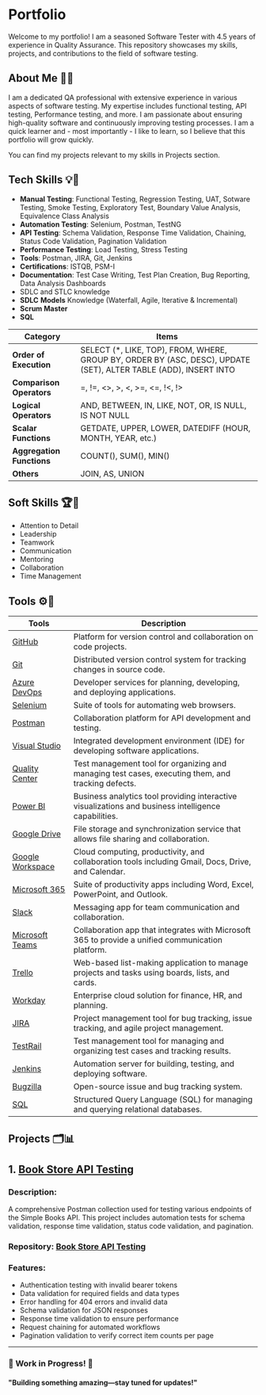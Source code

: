 # Portfolio

Welcome to my portfolio! I am a seasoned Software Tester with 4.5 years of experience in Quality Assurance. This repository showcases my skills, projects, and contributions to the field of software testing.

## About Me 👤📝 
I am a dedicated QA professional with extensive experience in various aspects of software testing. My expertise includes functional testing, API testing, Performance testing, and more. I am passionate about ensuring high-quality software and continuously improving testing processes. I am a quick learner and - most importantly - I like to learn, so I believe that this portfolio will grow quickly. 

You can find my projects relevant to my skills in Projects section.

## Tech Skills 💡🔧
- **Manual Testing**: Functional Testing, Regression Testing, UAT, Sotware Testing, Smoke Testing, Exploratory Test, Boundary Value Analysis, Equivalence Class Analysis
- **Automation Testing**: Selenium, Postman, TestNG
- **API Testing**: Schema Validation, Response Time Validation, Chaining, Status Code Validation, Pagination Validation
- **Performance Testing**: Load Testing, Stress Testing
- **Tools**: Postman, JIRA, Git, Jenkins
- **Certifications**: ISTQB, PSM-I
- **Documentation**: Test Case Writing, Test Plan Creation, Bug Reporting, Data Analysis Dashboards
- SDLC and STLC knowledge
- **SDLC** **Models** Knowledge (Waterfall, Agile, Iterative & Incremental)
- **Scrum Master**
- **SQL**

| **Category**             | **Items**                                                   |
|--------------------------|-------------------------------------------------------------|
| **Order of Execution**    | SELECT (*, LIKE, TOP), FROM, WHERE, GROUP BY, ORDER BY (ASC, DESC), UPDATE (SET), ALTER TABLE (ADD), INSERT INTO |
| **Comparison Operators**  | =, !=, <>, >, <, >=, <=, !<, !>                             |
| **Logical Operators**     | AND, BETWEEN, IN, LIKE, NOT, OR, IS NULL, IS NOT NULL       |
| **Scalar Functions**      | GETDATE, UPPER, LOWER, DATEDIFF (HOUR, MONTH, YEAR, etc.)   |
| **Aggregation Functions** | COUNT(), SUM(), MIN()                                       |
| **Others**                | JOIN, AS, UNION                                             |

## Soft Skills 🏆🤝
- Attention to Detail
- Leadership
- Teamwork
- Communication
- Mentoring
- Collaboration
- Time Management	

## Tools ⚙️🧰
| **Tools**                                                                                         | **Description**                                                                                         |
|-----------------------------------------------------------------------------------------------------------|---------------------------------------------------------------------------------------------------------|
| [GitHub](https://github.com/)                                                                            | Platform for version control and collaboration on code projects.                                       |
| [Git](https://git-scm.com/)                                                                              | Distributed version control system for tracking changes in source code.                                |
| [Azure DevOps](https://azure.microsoft.com/en-us/services/devops/)                                        | Developer services for planning, developing, and deploying applications.                               |
| [Selenium](https://www.selenium.dev/)                                                                     | Suite of tools for automating web browsers.                                                             |
| [Postman](https://www.postman.com/)                                                                       | Collaboration platform for API development and testing.                                                 |
| [Visual Studio](https://visualstudio.microsoft.com/)                                                      | Integrated development environment (IDE) for developing software applications.                          |
| [Quality Center](https://www.microfocus.com/en-us/products/alm-quality-center/overview)                  | Test management tool for organizing and managing test cases, executing them, and tracking defects.      |
| [Power BI](https://powerbi.microsoft.com/)                                                               | Business analytics tool providing interactive visualizations and business intelligence capabilities.     |
| [Google Drive](https://www.google.com/drive/)                                                             | File storage and synchronization service that allows file sharing and collaboration.                    |
| [Google Workspace](https://workspace.google.com/)                                                         | Cloud computing, productivity, and collaboration tools including Gmail, Docs, Drive, and Calendar.      |
| [Microsoft 365](https://www.microsoft.com/microsoft-365)                                                  | Suite of productivity apps including Word, Excel, PowerPoint, and Outlook.                              |
| [Slack](https://slack.com/)                                                                              | Messaging app for team communication and collaboration.                                                  |
| [Microsoft Teams](https://www.microsoft.com/microsoft-teams/)                                             | Collaboration app that integrates with Microsoft 365 to provide a unified communication platform.      |
| [Trello](https://trello.com/)                                                                            | Web-based list-making application to manage projects and tasks using boards, lists, and cards.          |
| [Workday](https://www.workday.com/)                                                                       | Enterprise cloud solution for finance, HR, and planning.                                                |
| [JIRA](https://www.atlassian.com/software/jira)                                                           | Project management tool for bug tracking, issue tracking, and agile project management.                 |
| [TestRail](https://www.gurock.com/testrail/)                                                             | Test management tool for managing and organizing test cases and tracking results.                      |
| [Jenkins](https://www.jenkins.io/)                                                                        | Automation server for building, testing, and deploying software.                                        |
| [Bugzilla](https://www.bugzilla.org/)                                                                     | Open-source issue and bug tracking system.                  
 [SQL](https://www.mysql.com/)                                                                            | Structured Query Language (SQL) for managing and querying relational databases.                         |




## Projects 🗂️📊
## 1. [Book Store API Testing](https://github.com/rimsha2hassan/Books-Store-API-Testing)
### Description:
A comprehensive Postman collection used for testing various endpoints of the Simple Books API. This project includes automation tests for schema validation, response time validation, status code validation, and pagination.

### Repository: [Book Store API Testing](https://github.com/rimsha2hassan/Books-Store-API-Testing)
### Features:
- Authentication testing with invalid bearer tokens
- Data validation for required fields and data types
- Error handling for 404 errors and invalid data
- Schema validation for JSON responses
- Response time validation to ensure performance
- Request chaining for automated workflows
- Pagination validation to verify correct item counts per page

***


### 🚧 Work in Progress! 🚀
#### "Building something amazing—stay tuned for updates!"



